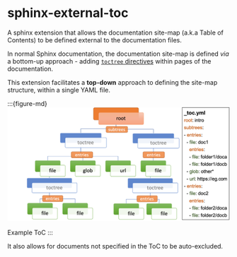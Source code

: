 # sphinx-external-toc

A sphinx extension that allows the documentation site-map (a.k.a Table of Contents) to be defined external to the documentation files.

In normal Sphinx documentation, the documentation site-map is defined *via* a bottom-up approach - adding [`toctree` directives](https://www.sphinx-doc.org/en/master/usage/restructuredtext/directives.html#table-of-contents) within pages of the documentation.

This extension facilitates a **top-down** approach to defining the site-map structure, within a single YAML file.

:::{figure-md}
<img src="toc-graphic.png" alt="ToC graphic" width="600px" />

Example ToC
:::

It also allows for documents not specified in the ToC to be auto-excluded.

```{tableofcontents}
```

